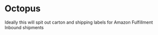 # Octopus
Ideally this will spit out carton and shipping labels for Amazon Fulfillment Inbound shipments
